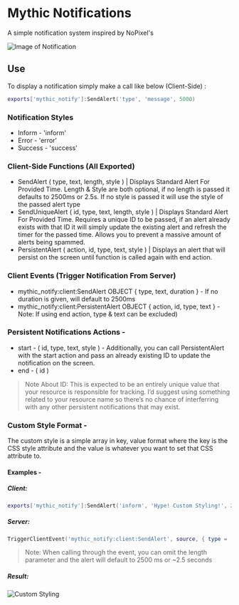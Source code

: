 # Mythic Notifications
A simple notification system inspired by NoPixel's

![Image of Notification](https://i.imgur.com/shT1XWc.png)

## Use
To display a notification simply make a call like below (Client-Side) :

```lua
exports['mythic_notify']:SendAlert('type', 'message', 5000)
```

### Notification Styles
* Inform - 'inform'
* Error - 'error'
* Success - 'success'

### Client-Side Functions (All Exported)
* SendAlert ( type, text, length, style ) | Displays Standard Alert For Provided Time. Length & Style are both optional, if no length is passed it defaults to 2500ms or 2.5s. If no style is passed it will use the style of the passed alert type
* SendUniqueAlert ( id, type, text, length, style ) | Displays Standard Alert For Provided Time. Requires a unique ID to be passed, if an alert already exists with that ID it will simply update the existing alert and refresh the timer for the passed time. Allows you to prevent a massive amount of alerts being spammed.
* PersistentAlert ( action, id, type, text, style ) | Displays an alert that will persist on the screen until function is called again with end action.

### Client Events (Trigger Notification From Server)
* mythic_notify:client:SendAlert OBJECT { type, text, duration } - If no duration is given, will default to 2500ms
* mythic_notify:client:PersistentAlert OBJECT { action, id, type, text } - Note: If using end action, type & text can be excluded)

### Persistent Notifications Actions -
* start - ( id, type, text, style ) - Additionally, you can call PersistentAlert with the start action and pass an already existing ID to update the notification on the screen.
* end - ( id )

> Note About ID: This is expected to be an entirely unique value that your resource is responsible for tracking. I’d suggest using something related to your resource name so there’s no chance of interferring with any other persistent notifications that may exist.

### Custom Style Format -
The custom style is a simple array in key, value format where the key is the CSS style attribute and the value is whatever you want to set that CSS attribute to.

#### Examples -
##### Client:
```LUA
exports['mythic_notify']:SendAlert('inform', 'Hype! Custom Styling!', 2500, { ['background-color'] = '#ffffff', ['color'] = '#000000' })
```

##### Server:
```LUA
TriggerClientEvent('mythic_notify:client:SendAlert', source, { type = 'inform', text = 'Hype! Custom Styling!', lenght = 5000})
```

> Note: When calling through the event, you can omit the length parameter and the alert will default to 2500 ms or ~2.5 seconds

##### Result:
![Custom Styling](https://i.imgur.com/FClWCqm.png)